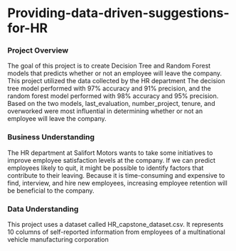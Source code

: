 # Providing-data-driven-suggestions-for-HR

### Project Overview

  The goal of this project is to create Decision Tree and Random Forest models that predicts whether or not an employee will leave the company. This project utilized the data collected by the HR department
  The decision tree model performed with 97% accuracy and 91% precision, and the random forest model performed with 98% accuracy and 95% precision.
  Based on the two models, last_evaluation, number_project, tenure, and overworked were most influential in determining whether or not an employee will leave the company.
  
### Business Understanding

  The HR department at Salifort Motors wants to take some initiatives to improve employee satisfaction levels at the company.
  If we can predict employees likely to quit, it might be possible to identify factors that contribute to their leaving. Because it is time-consuming and expensive to find, interview, and hire new employees, increasing employee retention will be beneficial to the company.

### Data Understanding

  This project uses a dataset called HR_capstone_dataset.csv. It represents 10 columns of self-reported information from employees of a multinational vehicle manufacturing corporation


  
